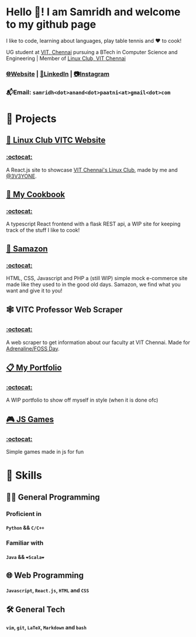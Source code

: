 # Hello 👋! I am Samridh and welcome to my github page
I like to code, learning about languages, play table tennis and ❤️ to cook!

<!-- 🇮🇳 | 🏳️‍🌈 -->

UG student at [VIT, Chennai](https://chennai.vit.ac.in/) pursuing a BTech in Computer Science and Engineering | Member of [Linux Club, VIT Chennai](https://github.com/lugvitc)

### [🌐Website](https://samridh.live) | [🤝LinkedIn](https://www.linkedin.com/in/samridh-anand-paatni-57a045215/) |  [📷Instagram](https://www.instagram.com/samridhpaatni/)

### 📬Email: `samridh<dot>anand<dot>paatni<at>gmail<dot>com`

# 💼 Projects

## [🐧 Linux Club VITC Website](https://lugvitc.github.io/)
### [:octocat:](https://github.com/lugvitc/lugvitc.github.io)
A React.js site to showcase [VIT Chennai's Linux Club](https://github.com/lugvitc), made by me and [@3V3YONE](https://github.com/3V3RYONE).

## [🥣 My Cookbook](https://cookbook-demo-the5thaxiom.herokuapp.com/)
### [:octocat:](https://github.com/The5thAxiom/cookbook)
A typescript React frontend with a flask REST api, a WIP site for keeping track of the stuff I like to cook!

## [🛒 Samazon](https://samazon-demo-the5thaxiom.herokuapp.com/)
### [:octocat:](https://github.com/The5thAxiom/samazon)
HTML, CSS, Javascript and PHP a (still WIP) simple mock e-commerce site made like they used to in the good old days. Samazon, we find what you want and give it to you!

## 🕸️ VITC Professor Web Scraper
### [:octocat:](https://github.com/The5thAxiom/vitc-professor-scraper)
A web scraper to get information about our faculty at VIT Chennai. Made for [Adrenaline/FOSS Day](https://lugvitc.github.io/#/events#adrenaline).

## [📋 My Portfolio ](https://www.samridh.live)
### [:octocat:](https://github.com/The5thAxiom/portfolio)
A WIP portfolio to show off myself in style (when it is done ofc)

## [🎮 JS Games](https://jsgames.samridh.live)
### [:octocat:](https://github.com/The5thAxiom/jsGames)
Simple games made in js for fun

# 🧰 Skills

## 👨‍💻 General Programming
### Proficient in
#### `Python` && `C/C++`

### Familiar with
#### `Java` && `❤️Scala❤️`

## 🌐 Web Programming
#### `Javascript`, `React.js`, `HTML` and `CSS`

## 🛠️ General Tech
#### `vim`, `git`, `LaTeX`, `Markdown` and `bash`
